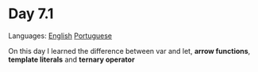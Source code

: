 # Day 7.1

Languages: [English](https://github.com/mayusatori/trybe-exercises/blob/main/exercises/B7/7.1/README.en.md#day-71) [Portuguese](https://github.com/mayusatori/trybe-exercises/tree/main/exercises/B7/7.1#dia-71)

On this day I learned the difference between var and let, **arrow functions**, **template literals** and **ternary operator** 
